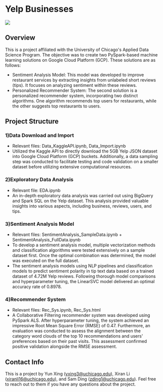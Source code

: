 # Yelp Businesses 

![](Pres_first_page.png)

## Overview
This is a project affiliated with the University of Chicago's Applied Data Science Program. The objective was to create two PySpark-based machine learning solutions on Google Cloud Platform (GCP). These solutions are as follows:

- Sentiment Analysis Model: This model was developed to improve restaurant services by extracting insights from unlabeled short reviews (tips). It focuses on analyzing sentiment within these reviews.
- Personalized Recommender System: The second solution is a personalized recommender system, incorporating two distinct algorithms. One algorithm recommends top users for restaurants, while the other suggests top restaurants to users.

## Project Structure
### 1)Data Download and Import 
- Relevant files: Data_KaggleAPI.ipynb, Data_Import.ipynb
- Utilized the Kaggle API to directly download the 5GB Yelp JSON dataset into Google Cloud Platform (GCP) buckets. Additionally, a data sampling step was conducted to facilitate testing and code validation on a smaller dataset before utilizing extensive computational resources.

### 2)Exploratory Data Analysis
- Relevant file: EDA.ipynb
- An in-depth exploratory data analysis was carried out using BigQuery and Spark SQL on the Yelp dataset. This analysis provided valuable insights into various aspects, including business, reviews, users, and tips.

### 3)Sentiment Analysis Model 
- Relevant files: SentimentAnalysis_SampleData.ipynb + SentimentAnalysis_FullData.ipynb
- To develop a sentiment analysis model, multiple vectorization methods and classification algorithms were tested extensively on a sample dataset first. Once the optimal combination was determined, the model was executed on the full dataset.
- The sentiment analysis models using NLP pipelines and classification models to predict sentiment polarity in tip text data based on a trained dataset of 4.72M Yelp reviews. Following thorough model comparisons and hyperparameter tuning, the LinearSVC model delivered an optimal accuracy rate of 0.8978.

### 4)Recommender System
- Relevant files: Rec_Sys.ipynb, Rec_Sys.html
- A Collaborative Filtering recommender system was developed using PySpark ALS. After hyperparameter tuning, the system achieved an impressive Root Mean Square Error (RMSE) of 0.47. Furthermore, an evaluation was conducted to assess the alignment between the category word clouds of the top 10 recommendations and users' preferences based on their past visits. This assessment confirmed positive validation alongside the RMSE assessment.

## Contact Info
This is a project by Yun Xing ([yxing3@uchicago.edu](mailto:yxing3@uchicago.edu)), Xiran Li ([xiranli16@uchicago.edu](mailto:xiranli16@uchicago.edu)), and Sam Ding ([zding1@uchicago.edu](mailto:zding1@uchicago.edu)). 
Feel free to reach out to them if you have any questions about the project.
